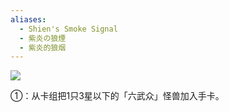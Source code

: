 ```yaml
---
aliases:
  - Shien's Smoke Signal
  - 紫炎の狼煙
  - 紫炎的狼烟
---
```


![](https://cdn.233.momobako.com/ygopro/pics/54031490.jpg!half)

①：从卡组把1只3星以下的「六武众」怪兽加入手卡。
